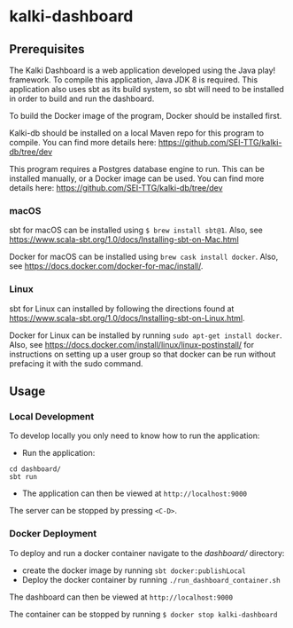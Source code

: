 # kalki-dashboard

## Prerequisites
The Kalki Dashboard is a web application developed using the Java play! framework.  To compile this application, Java JDK 8 is required. This application also uses sbt as its build system, so sbt will need to be installed in order to build and run the dashboard.

To build the Docker image of the program, Docker should be installed first.

Kalki-db should be installed on a local Maven repo for this program to compile. You can find more details here: https://github.com/SEI-TTG/kalki-db/tree/dev

This program requires a Postgres database engine to run. This can be installed manually, or a Docker image can be used. You can find more details here: https://github.com/SEI-TTG/kalki-db/tree/dev

### macOS
sbt for macOS can be installed using `$ brew install sbt@1`. Also, see https://www.scala-sbt.org/1.0/docs/Installing-sbt-on-Mac.html

Docker for macOS can be installed using `brew cask install docker`.
Also, see https://docs.docker.com/docker-for-mac/install/.

### Linux
sbt for Linux can installed by following the directions found at https://www.scala-sbt.org/1.0/docs/Installing-sbt-on-Linux.html.

Docker for Linux can be installed by running `sudo apt-get install docker`.  Also, see https://docs.docker.com/install/linux/linux-postinstall/ for instructions on setting up a user group so that docker can be run without prefacing it with the sudo command.

## Usage
### Local Development
To develop locally you only need to know how to run the application:
- Run the application:
```
cd dashboard/
sbt run
```
- The application can then be viewed at `http://localhost:9000`

The server can be stopped by pressing `<C-D>`. 
### Docker Deployment
To deploy and run a docker container navigate to the *dashboard/* directory:

- create the docker image by running `sbt docker:publishLocal`
- Deploy the docker container by running `./run_dashboard_container.sh`

The dashboard can then be viewed at `http://localhost:9000`

The container can be stopped by running `$ docker stop kalki-dashboard`
